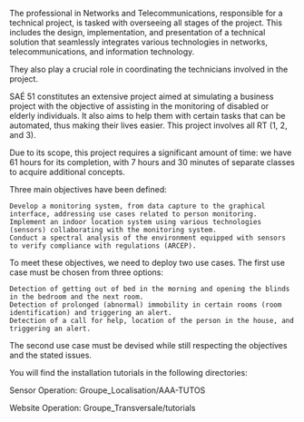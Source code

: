 The professional in Networks and Telecommunications, responsible for a technical project, is tasked with overseeing all stages of the project. This includes the design, implementation, and presentation of a technical solution that seamlessly integrates various technologies in networks, telecommunications, and information technology.

They also play a crucial role in coordinating the technicians involved in the project.

SAÉ 51 constitutes an extensive project aimed at simulating a business project with the objective of assisting in the monitoring of disabled or elderly individuals. It also aims to help them with certain tasks that can be automated, thus making their lives easier. This project involves all RT (1, 2, and 3).

Due to its scope, this project requires a significant amount of time: we have 61 hours for its completion, with 7 hours and 30 minutes of separate classes to acquire additional concepts.

Three main objectives have been defined:

    Develop a monitoring system, from data capture to the graphical interface, addressing use cases related to person monitoring.
    Implement an indoor location system using various technologies (sensors) collaborating with the monitoring system.
    Conduct a spectral analysis of the environment equipped with sensors to verify compliance with regulations (ARCEP).

To meet these objectives, we need to deploy two use cases. The first use case must be chosen from three options:

    Detection of getting out of bed in the morning and opening the blinds in the bedroom and the next room.
    Detection of prolonged (abnormal) immobility in certain rooms (room identification) and triggering an alert.
    Detection of a call for help, location of the person in the house, and triggering an alert.

The second use case must be devised while still respecting the objectives and the stated issues.

You will find the installation tutorials in the following directories:

Sensor Operation: Groupe_Localisation/AAA-TUTOS

Website Operation: Groupe_Transversale/tutorials
